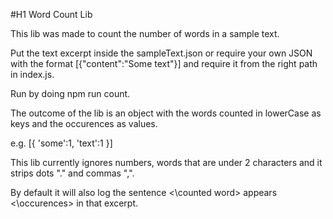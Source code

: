#H1 Word Count Lib

This lib was made to count the number of words in a sample text.

Put the text excerpt inside the sampleText.json or require your own JSON with the format [{"content":"Some text"}] and require it from the right path in index.js.

Run by doing npm run count.

The outcome of the lib is an object with the words counted in lowerCase as keys and the occurences as values.

e.g. 
[{
  'some':1,
  'text':1
}]

This lib currently ignores numbers, words that are under 2 characters and it strips dots "." and commas ",".

By default it will also log the sentence <\counted word> appears <\occurences> in that excerpt.